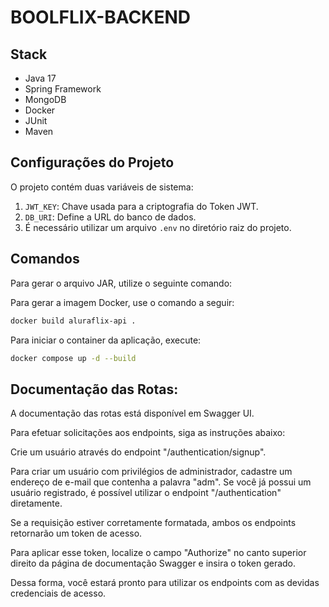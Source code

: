 # BOOLFLIX-BACKEND

## Stack
- Java 17
- Spring Framework
- MongoDB
- Docker
- JUnit
- Maven

## Configurações do Projeto

O projeto contém duas variáveis de sistema:
1. `JWT_KEY`: Chave usada para a criptografia do Token JWT.
2. `DB_URI`: Define a URL do banco de dados.
3. É necessário utilizar um arquivo `.env` no diretório raiz do projeto.

## Comandos

Para gerar o arquivo JAR, utilize o seguinte comando:

Para gerar a imagem Docker, use o comando a seguir:
```bash
docker build aluraflix-api .
```

Para iniciar o container da aplicação, execute:
```bash
docker compose up -d --build
```

## Documentação das Rotas:

A documentação das rotas está disponível em Swagger UI.

Para efetuar solicitações aos endpoints, siga as instruções abaixo:

Crie um usuário através do endpoint "/authentication/signup".

Para criar um usuário com privilégios de administrador, cadastre um endereço de e-mail que contenha a palavra "adm".
Se você já possui um usuário registrado, é possível utilizar o endpoint "/authentication" diretamente.

Se a requisição estiver corretamente formatada, ambos os endpoints retornarão um token de acesso.

Para aplicar esse token, localize o campo "Authorize" no canto superior direito da página de documentação Swagger e insira o token gerado.

Dessa forma, você estará pronto para utilizar os endpoints com as devidas credenciais de acesso.
